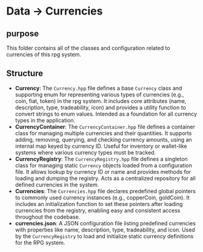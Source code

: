 # Data -> Currencies

## purpose

This folder contains all of the classes and configuration related to currencies of this rpg system.

## Structure
- **Currency**: The `Currency.hpp` file defines a base `Currency` class and supporting enum for representing various types of currencies (e.g., coin, fiat, token) in the rpg system. It includes core attributes (name, description, type, tradeability, icon) and provides a utility function to convert strings to enum values. Intended as a foundation for all currency types in the application.
- **CurrencyContainer**: The `CurrencyContainer.hpp` file defines a container class for managing multiple currencies and their quantities. It supports adding, removing, querying, and checking currency amounts, using an internal map keyed by currency ID. Useful for inventory or wallet-like systems where various currency types must be tracked.
- **CurrencyRegistry**: The `CurrencyRegistry.hpp` file defines a singleton class for managing static `Currency` objects loaded from a configuration file. It allows lookup by currency ID or name and provides methods for loading and dumping the registry. Acts as a centralized repository for all defined currencies in the system.
- **Currencies**: The `Currencies.hpp` file declares predefined global pointers to commonly used currency instances (e.g., copperCoin, goldCoin). It includes an initialization function to set these pointers after loading currencies from the registry, enabling easy and consistent access throughout the codebase.
- **currencies.json**: A JSON configuration file listing predefined currencies with properties like name, description, type, tradeability, and icon. Used by the `CurrencyRegistry` to load and initialize static currency definitions for the RPG system.
